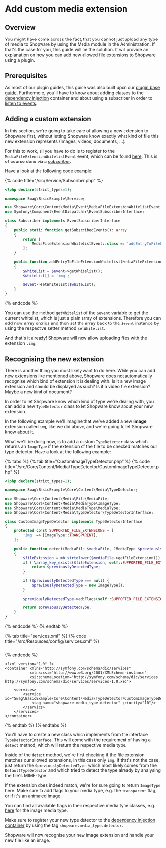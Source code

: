 # Add custom media extension

## Overview

You might have come across the fact, that you cannot just upload any type of media to Shopware by using the Media module in the Administration. If that's the case for you, this guide will be the solution. It will provide an explanation on how you can add new allowed file extensions to Shopware using a plugin.

## Prerequisites

As most of our plugin guides, this guide was also built upon our [plugin base guide](../../plugin-base-guide.md). Furthermore, you'll have to know about adding classes to the [dependency injection](../../plugin-fundamentals/dependency-injection.md) container and about using a subscriber in order to [listen to events](../../plugin-fundamentals/listening-to-events.md).

## Adding a custom extension

In this section, we're going to take care of allowing a new extension to Shopware first, without letting Shopware know exactly what kind of file this new extension represents (Images, videos, documents, ...).

For this to work, all you have to do is to register to the `MediaFileExtensionWhitelistEvent` event, which can be found [here](https://github.com/shopware/platform/blob/v6.4.0.0/src/Core/Content/Media/File/FileSaver.php#L397-L398). This is of course done via a [subscriber](../../plugin-fundamentals/listening-to-events.md).

Have a look at the following code example:

{% code title="<plugin root>/src/Service/Subscriber.php" %}
```php
<?php declare(strict_types=1);

namespace Swag\BasicExample\Service;

use Shopware\Core\Content\Media\Event\MediaFileExtensionWhitelistEvent;
use Symfony\Component\EventDispatcher\EventSubscriberInterface;

class Subscriber implements EventSubscriberInterface
{
    public static function getSubscribedEvents(): array
    {
        return [
            MediaFileExtensionWhitelistEvent::class => 'addEntryToFileExtensionWhitelist'
        ];
    }

    public function addEntryToFileExtensionWhitelist(MediaFileExtensionWhitelistEvent $event): void
    {
        $whiteList = $event->getWhitelist();
        $whiteList[] = 'img';

        $event->setWhitelist($whiteList);
    }
}
```
{% endcode %}

You can use the method `getWhitelist` of the `$event` variable to get the current whitelist, which is just a plain array of extensions. Therefore you can add new array entries and then set the array back to the `$event` instance by using the respective setter method `setWhitelist`.

And that's it already! Shopware will now allow uploading files with the extension `.img`.

## Recognising the new extension

There is another thing you most likely want to do here. While you can add new extensions like mentioned above, Shopware does not automatically recognise which kind of extension it is dealing with. Is it a new image extension and should be displayed as such? Is it a video file extension? Maybe a new kind of document?

In order to let Shopware know which kind of type we're dealing with, you can add a new `TypeDetector` class to let Shopware know about your new extension.

In the following example we'll imagine that we've added a new **image** extension called `img`, like we did above, and we're going to let Shopware know about it.

What we'll be doing now, is to add a custom `TypeDetector` class which returns an `ImageType` if the extension of the file to be checked matches our type detector. Have a look at the following example:

{% tabs %}
{% tab title="CustomImageTypeDetector.php" %}
{% code title="<plugin root>/src/Core/Content/Media/TypeDetector/CustomImageTypeDetector.php" %}
```php
<?php declare(strict_types=1);

namespace Swag\BasicExample\Core\Content\Media\TypeDetector;

use Shopware\Core\Content\Media\File\MediaFile;
use Shopware\Core\Content\Media\MediaType\ImageType;
use Shopware\Core\Content\Media\MediaType\MediaType;
use Shopware\Core\Content\Media\TypeDetector\TypeDetectorInterface;

class CustomImageTypeDetector implements TypeDetectorInterface
{
    protected const SUPPORTED_FILE_EXTENSIONS = [
        'img' => [ImageType::TRANSPARENT],
    ];

    public function detect(MediaFile $mediaFile, ?MediaType $previouslyDetectedType): ?MediaType
    {
        $fileExtension = mb_strtolower($mediaFile->getFileExtension());
        if (!\array_key_exists($fileExtension, self::SUPPORTED_FILE_EXTENSIONS)) {
            return $previouslyDetectedType;
        }

        if ($previouslyDetectedType === null) {
            $previouslyDetectedType = new ImageType();
        }

        $previouslyDetectedType->addFlags(self::SUPPORTED_FILE_EXTENSIONS[$fileExtension]);

        return $previouslyDetectedType;
    }
}
```
{% endcode %}
{% endtab %}

{% tab title="services.xml" %}
{% code title="<plugin root>/src/Resources/config/services.xml" %}
```
```
{% endcode %}

```markup
<?xml version="1.0" ?>
<container xmlns="http://symfony.com/schema/dic/services"
           xmlns:xsi="http://www.w3.org/2001/XMLSchema-instance"
           xsi:schemaLocation="http://symfony.com/schema/dic/services http://symfony.com/schema/dic/services/services-1.0.xsd">

    <services>
        <service id="Swag\BasicExample\Core\Content\Media\TypeDetector\CustomImageTypeDetector">
            <tag name="shopware.media_type.detector" priority="10"/>
        </service>
    </services>
</container>
```
{% endtab %}
{% endtabs %}

You'll have to create a new class which implements from the interface `TypeDetectorInterface`. This will come with the requirement of having a `detect` method, which will return the respective media type.

Inside of the `detect` method, we're first checking if the file extension matches our allowed extensions, in this case only `img`. If that's not the case, just return the `$previouslyDetectedType`, which most likely comes from the `DefaultTypeDetector` and which tried to detect the type already by analysing the file's MIME-type.

If the extension does indeed match, we're for sure going to return `ImageType` here. Make sure to add flags to your media type, e.g. the `transparent` flag, or if it's an animated image.

You can find all available flags in their respective media type classes, e.g. [here](https://github.com/shopware/platform/blob/v6.4.0.0/src/Core/Content/Media/MediaType/ImageType.php#L7-L10) for the image media type.

Make sure to register your new type detector to the [dependency injection container](../../plugin-fundamentals/dependency-injection.md) by using the tag `shopware.media_type.detector`.

Shopware will now recognise your new image extension and handle your new file like an image.
